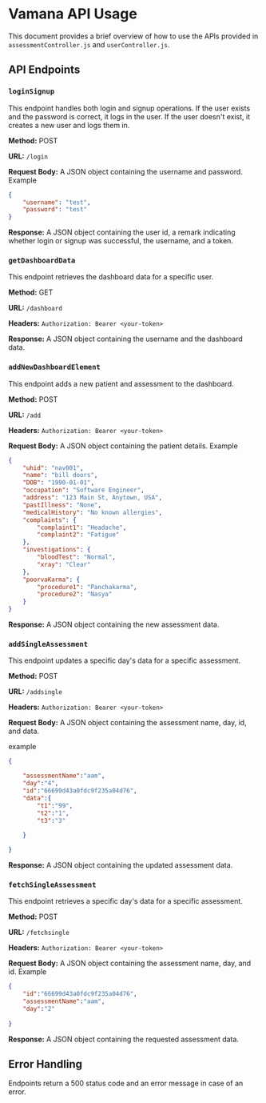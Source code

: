 # Vamana API Usage

This document provides a brief overview of how to use the APIs provided in `assessmentController.js` and `userController.js`.

## API Endpoints

### `loginSignup`

This endpoint handles both login and signup operations. If the user exists and the password is correct, it logs in the user. If the user doesn't exist, it creates a new user and logs them in.

**Method:** POST

**URL:** `/login`

**Request Body:** A JSON object containing the username and password.
Example
```json
{
    "username": "test",
    "password": "test"
}
```

**Response:** A JSON object containing the user id, a remark indicating whether login or signup was successful, the username, and a token.

### `getDashboardData`

This endpoint retrieves the dashboard data for a specific user.

**Method:** GET

**URL:** `/dashboard`

**Headers:** `Authorization: Bearer <your-token>`

**Response:** A JSON object containing the username and the dashboard data.

### `addNewDashboardElement`

This endpoint adds a new patient and assessment to the dashboard.

**Method:** POST

**URL:** `/add`

**Headers:** `Authorization: Bearer <your-token>`

**Request Body:** A JSON object containing the patient details.
Example
```json
{
    "uhid": "nav001",
    "name": "bill doors",
    "DOB": "1990-01-01",
    "occupation": "Software Engineer",
    "address": "123 Main St, Anytown, USA",
    "pastIllness": "None",
    "medicalHistory": "No known allergies",
    "complaints": {
        "complaint1": "Headache",
        "complaint2": "Fatigue"
    },
    "investigations": {
        "bloodTest": "Normal",
        "xray": "Clear"
    },
    "poorvaKarma": {
        "procedure1": "Panchakarma",
        "procedure2": "Nasya"
    }
}
```

**Response:** A JSON object containing the new assessment data.

### `addSingleAssessment`

This endpoint updates a specific day's data for a specific assessment.

**Method:** POST

**URL:** `/addsingle`

**Headers:** `Authorization: Bearer <your-token>`

**Request Body:** A JSON object containing the assessment name, day, id, and data.


example
```json
{

    "assessmentName":"aam",
    "day":"4",
    "id":"66699d43a0fdc9f235a04d76",
    "data":{
        "t1":"99",
        "t2":"1",
        "t3":"3"
        
    }

}
```

**Response:** A JSON object containing the updated assessment data.

### `fetchSingleAssessment`

This endpoint retrieves a specific day's data for a specific assessment.

**Method:** POST

**URL:** `/fetchsingle`

**Headers:** `Authorization: Bearer <your-token>`

**Request Body:** A JSON object containing the assessment name, day, and id.
Example

```json
{   
    "id":"66699d43a0fdc9f235a04d76",
    "assessmentName":"aam",
    "day":"2"
    
}
```


**Response:** A JSON object containing the requested assessment data.

## Error Handling

Endpoints return a 500 status code and an error message in case of an error.